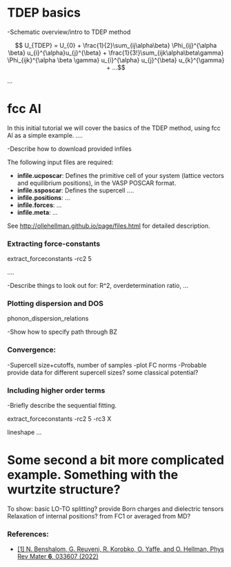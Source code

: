 # TDEP basics


-Schematic overview/intro to TDEP method

```math
 U_{TDEP} = U_{0} + \frac{1}{2}\sum_{ij\alpha\beta} \Phi_{ij}^{\alpha \beta}  u_{i}^{\alpha}u_{j}^{\beta}  + \frac{1}{3!}\sum_{ijk\alpha\beta\gamma} \Phi_{ijk}^{\alpha \beta \gamma}  u_{i}^{\alpha} u_{j}^{\beta} u_{k}^{\gamma} 
    +  ...
```

...

# fcc Al 

In this initial tutorial we will cover the basics of the TDEP method, using fcc Al as a simple example. ....

-Describe how to download provided infiles

The following input files are required:
- **infile.ucposcar**: Defines the primitive cell of your system (lattice vectors and equilibrium positions), in the VASP POSCAR format. 
- **infile.ssposcar**: Defines the supercell ....
- **infile.positions**: ...
- **infile.forces**: ...
- **infile.meta**: ...

See http://ollehellman.github.io/page/files.html for detailed description.

### Extracting force-constants

extract_forceconstants -rc2 5

....

-Describe things to look out for:  R^2, overdetermination ratio, ...

### Plotting dispersion and DOS

phonon_dispersion_relations

-Show how to specify path through BZ

### Convergence:

-Supercell size+cutoffs, number of samples
-plot FC norms
-Probable provide data for different supercell sizes? some classical potential?

### Including higher order terms

-Briefly describe the sequential fitting.

extract_forceconstants -rc2 5 -rc3 X

lineshape ...

# Some second a bit more complicated example. Something with the wurtzite structure?

To show: basic LO-TO splitting? provide Born charges and dielectric tensors
Relaxation of internal positions? from FC1 or averaged from MD?

### References:
- [[1] N. Benshalom, G. Reuveni, R. Korobko, O. Yaffe, and O. Hellman, Phys Rev Mater **6**, 033607 (2022)](https://journals.aps.org/prmaterials/abstract/10.1103/PhysRevMaterials.6.033607)
